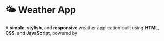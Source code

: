#  🌤️ Weather App
A **simple**, **stylish**, and **responsive** weather application built using **HTML**, **CSS**, and **JavaScript**, powered by



